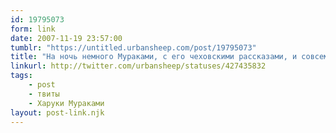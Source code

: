 ```yaml
---
id: 19795073
form: link
date: 2007-11-19 23:57:00
tumblr: "https://untitled.urbansheep.com/post/19795073"
title: "На ночь немного Мураками, с его чеховскими рассказами, и совсем замечательно."
linkurl: http://twitter.com/urbansheep/statuses/427435832
tags:
    - post
    - твиты
    - Харуки Мураками
layout: post-link.njk
---
```


